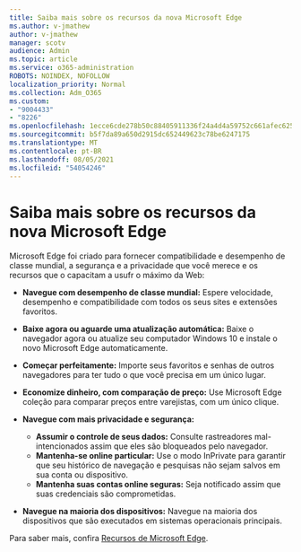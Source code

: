```yaml
---
title: Saiba mais sobre os recursos da nova Microsoft Edge
ms.author: v-jmathew
author: v-jmathew
manager: scotv
audience: Admin
ms.topic: article
ms.service: o365-administration
ROBOTS: NOINDEX, NOFOLLOW
localization_priority: Normal
ms.collection: Adm_O365
ms.custom:
- "9004433"
- "8226"
ms.openlocfilehash: 1ecce6cde278b50c88405911336f24a4d4a59752c661afec62536d6dd824662e
ms.sourcegitcommit: b5f7da89a650d2915dc652449623c78be6247175
ms.translationtype: MT
ms.contentlocale: pt-BR
ms.lasthandoff: 08/05/2021
ms.locfileid: "54054246"
---
```

# <a name="learn-about-the-features-of-the-new-microsoft-edge"></a>Saiba mais sobre os recursos da nova Microsoft Edge

Microsoft Edge foi criado para fornecer compatibilidade e desempenho de classe mundial, a segurança e a privacidade que você merece e os recursos que o capacitam a usufr o máximo da Web:

- **Navegue com desempenho de classe mundial:** Espere velocidade, desempenho e compatibilidade com todos os seus sites e extensões favoritos.
- **Baixe agora ou aguarde uma atualização automática:** Baixe o navegador agora ou atualize seu computador Windows 10 e instale o novo Microsoft Edge automaticamente.
- **Começar perfeitamente:** Importe seus favoritos e senhas de outros navegadores para ter tudo o que você precisa em um único lugar.
- **Economize dinheiro, com comparação de preço:** Use Microsoft Edge coleção para comparar preços entre varejistas, com um único clique.
- **Navegue com mais privacidade e segurança:**
  - **Assumir o controle de seus dados:** Consulte rastreadores mal-intencionados assim que eles são bloqueados pelo navegador.
  - **Mantenha-se online particular:** Use o modo InPrivate para garantir que seu histórico de navegação e pesquisas não sejam salvos em sua conta ou dispositivo.
  - **Mantenha suas contas online seguras:** Seja notificado assim que suas credenciais são comprometidas.

- **Navegue na maioria dos dispositivos:** Navegue na maioria dos dispositivos que são executados em sistemas operacionais principais.

Para saber mais, confira [Recursos de Microsoft Edge](https://go.microsoft.com/fwlink/?linkid=2146817).
